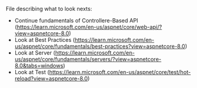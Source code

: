File describing what to look nexts:

- Continue fundamentals of Controllere-Based API (https://learn.microsoft.com/en-us/aspnet/core/web-api/?view=aspnetcore-8.0)
- Look at Best Practices (https://learn.microsoft.com/en-us/aspnet/core/fundamentals/best-practices?view=aspnetcore-8.0)
- Look at Server (https://learn.microsoft.com/en-us/aspnet/core/fundamentals/servers/?view=aspnetcore-8.0&tabs=windows)
- Look at Test (https://learn.microsoft.com/en-us/aspnet/core/test/hot-reload?view=aspnetcore-8.0)